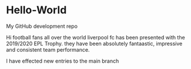 # Hello-World
My GitHub development repo

Hi football fans all over the world
liverpool fc has been presented with the 2019/2020 EPL Trophy.
they have been absolutely fantaastic, impressive and consistent team performance.

I have effected new entries to the main branch
